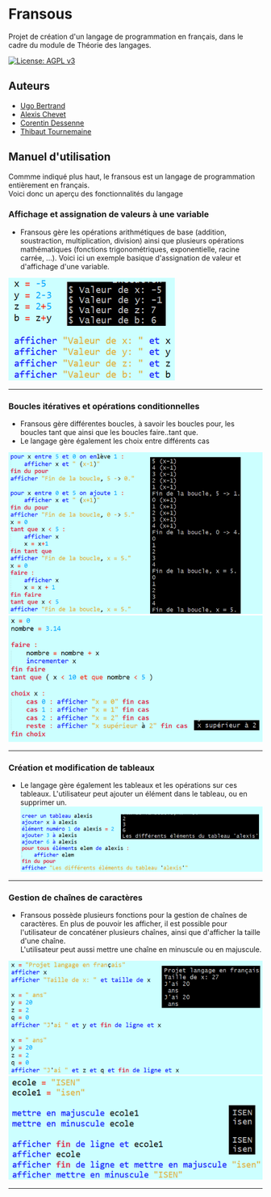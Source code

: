 # Fransous

Projet de création d'un langage de programmation en français, dans le cadre du module de Théorie des langages.

[![License: AGPL v3](https://img.shields.io/badge/License-AGPL%20v3-blue.svg)](https://www.gnu.org/licenses/agpl-3.0)

## Auteurs

- [Ugo Bertrand](https://github.com/Okawashi)
- [Alexis Chevet](https://github.com/alchev)
- [Corentin Dessenne](https://github.com/Corentin-Dessenne)
- [Thibaut Tournemaine](https://github.com/Thibaut-T)

## Manuel d'utilisation

Commme indiqué plus haut, le fransous est un langage de programmation entièrement en français.
\
Voici donc un aperçu des fonctionnalités du langage

### Affichage et assignation de valeurs à une variable

* Fransous gère les opérations arithmétiques de base (addition, soustraction, multiplication, division) ainsi que plusieurs opérations mathématiques (fonctions trigonométriques, exponentielle, racine carrée, ...). Voici ici un exemple basique d'assignation de valeur et d'affichage d'une variable.

![Exemple assignation](https://github.com/Thibaut-T/Projet_langage_fr/blob/main/exemples/allocation.png)

---

### Boucles itératives et opérations conditionnelles

* Fransous gère différentes boucles, à savoir les boucles pour, les boucles tant que ainsi que les boucles faire..tant que.
* Le langage gère également les choix entre différents cas

![Boucles](https://github.com/Thibaut-T/Projet_langage_fr/blob/main/exemples/boucles.png)
\
![Choix](https://github.com/Thibaut-T/Projet_langage_fr/blob/main/exemples/switch.png)

---

### Création et modification de tableaux

* Le langage gère également les tableaux et les opérations sur ces tableaux. L'utilisateur peut ajouter un élément dans le tableau, ou en supprimer un.
\
![Tableaux](https://github.com/Thibaut-T/Projet_langage_fr/blob/main/exemples/tableau.png)

---

### Gestion de chaînes de caractères

* Fransous possède plusieurs fonctions pour la gestion de chaînes de caractères. En plus de pouvoir les afficher, il est possible pour l'utilisateur de concaténer plusieurs chaînes, ainsi que d'afficher la taille d'une chaîne.
\
L'utilisateur peut aussi mettre une chaîne en minuscule ou en majuscule.

![Chaines](https://github.com/Thibaut-T/Projet_langage_fr/blob/main/exemples/string.png)
\
![Majuscule ou Minuscule](https://github.com/Thibaut-T/Projet_langage_fr/blob/main/exemples/minmaj.png)


---

